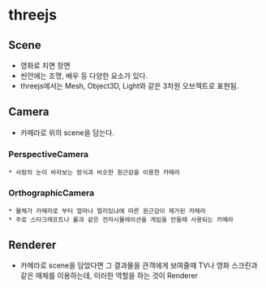 # threejs

## Scene

- 영화로 치면 장면
- 씬안에는 조명, 배우 등 다양한 요소가 있다.
- threejs에서는 Mesh, Object3D, Light와 같은 3차원 오브젝트로 표현됨.

## Camera

- 카메라로 위의 scene을 담는다.

### PerspectiveCamera

    * 사람의 눈이 바라보는 방식과 비슷한 원근감을 이용한 카메라

### OrthographicCamera

    * 물체가 카메라로 부터 얼마나 멀리있냐에 따른 원근감이 제거된 카메라
    * 주로 스타크래프트나 롤과 같은 전자시뮬레이션을 게임을 만들때 사용되는 카메라

## Renderer

- 카메라로 scene을 담았다면 그 결과물을 관객에게 보여줄때 TV나 영화 스크린과 같은 매체를 이용하는데, 이러한 역할을 하는 것이 Renderer
